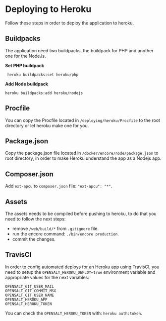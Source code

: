Deploying to Heroku
===================

Follow these steps in order to deploy the application to heroku.

Buildpacks
---------

The application need two buildpacks, the buildpack for PHP and another one for the NodeJs.

__Set PHP buildpack__

```
 heroku buildpacks:set heroku/php
```

__Add Node buildpack__

```
heroku buildpacks:add heroku/nodejs
```

Procfile
------------
You can copy the Procfile located in `/deploying/heroku/Procfile` to the root directory or let heroku make one for you.

Package.json
------------

Copy the package.json file located in `/docker/encore/node/package.json` to root directory, in order to make Heroku understand the app as a Nodejs app.

Composer.json
--------------------

Add `ext-apcu` to `composer.json` file: `"ext-apcu": "*"`.

Assets
----------

The assets needs to be compiled before pushing to heroku, to do that you need to follow the next steps: 

- remove `/web/build/*` from `.gitignore` file.
- run the encore command: `./bin/encore production`.
- commit the changes.

TravisCI
------------
In order to config automated deploys for an Heroku app using TravisCI, you need to setup the `OPENSALT_HEROKU_DEPLOY=true` environment variable and appropriate values for the next variables:
```
OPENSALT_GIT_USER_MAIL
OPENSALT_GIT_COMMIT_MSG
OPENSALT_GIT_USER_NAME
OPENSALT_HEROKU_APP
OPENSALT_HEROKU_TOKEN
```
You can check the `OPENSALT_HEROKU_TOKEN` with: `heroku auth:token`.

